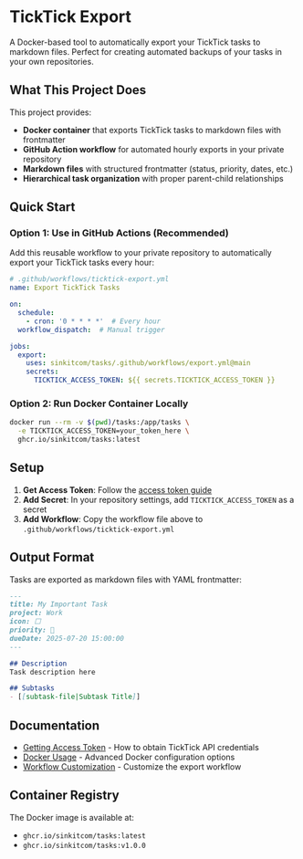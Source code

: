 # TickTick Export

A Docker-based tool to automatically export your TickTick tasks to markdown files. Perfect for creating automated backups of your tasks in your own repositories.

## What This Project Does

This project provides:
- **Docker container** that exports TickTick tasks to markdown files with frontmatter
- **GitHub Action workflow** for automated hourly exports in your private repository  
- **Markdown files** with structured frontmatter (status, priority, dates, etc.)
- **Hierarchical task organization** with proper parent-child relationships

## Quick Start

### Option 1: Use in GitHub Actions (Recommended)

Add this reusable workflow to your private repository to automatically export your TickTick tasks every hour:

```yaml
# .github/workflows/ticktick-export.yml
name: Export TickTick Tasks

on:
  schedule:
    - cron: '0 * * * *'  # Every hour
  workflow_dispatch:  # Manual trigger

jobs:
  export:
    uses: sinkitcom/tasks/.github/workflows/export.yml@main
    secrets:
      TICKTICK_ACCESS_TOKEN: ${{ secrets.TICKTICK_ACCESS_TOKEN }}
```

### Option 2: Run Docker Container Locally

```bash
docker run --rm -v $(pwd)/tasks:/app/tasks \
  -e TICKTICK_ACCESS_TOKEN=your_token_here \
  ghcr.io/sinkitcom/tasks:latest
```

## Setup

1. **Get Access Token**: Follow the [access token guide](docs/getting-access-token.md)
2. **Add Secret**: In your repository settings, add `TICKTICK_ACCESS_TOKEN` as a secret
3. **Add Workflow**: Copy the workflow file above to `.github/workflows/ticktick-export.yml`

## Output Format

Tasks are exported as markdown files with YAML frontmatter:

```markdown
---
title: My Important Task
project: Work
icon: ⬜
priority: 🔴
dueDate: 2025-07-20 15:00:00
---

## Description
Task description here

## Subtasks
- [[subtask-file|Subtask Title]]
```

## Documentation

- [Getting Access Token](docs/getting-access-token.md) - How to obtain TickTick API credentials
- [Docker Usage](docs/docker-usage.md) - Advanced Docker configuration options
- [Workflow Customization](docs/workflow-customization.md) - Customize the export workflow

## Container Registry

The Docker image is available at:
- `ghcr.io/sinkitcom/tasks:latest`
- `ghcr.io/sinkitcom/tasks:v1.0.0`
